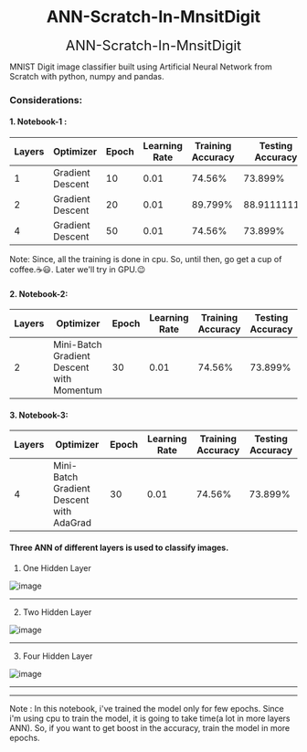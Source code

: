 <!-- <h1><center>ANN-Scratch-In-MnsitDigit</center></h1> -->
  <h1 align="center">ANN-Scratch-In-MnsitDigit</h1>
<p align="center">
  <font size="5"> ANN-Scratch-In-MnsitDigit</font>
<!--   <img src="http://some_place.com/image.png" /> -->
</p>

MNIST Digit image classifier built using Artificial Neural Network from Scratch with python, numpy and pandas. 
  
### Considerations: 
  
  
#### 1. Notebook-1 :  

| Layers | Optimizer | Epoch | Learning Rate| Training Accuracy | Testing Accuracy |
| --- | --- | --- | --- | --- | --- |
| 1 | Gradient Descent | 10 | 0.01 | 74.56% | 73.899%
| 2 | Gradient Descent | 20 | 0.01 | 89.799% | 88.9111111%
| 4 | Gradient Descent | 50 | 0.01 | 74.56% | 73.899%
  
  Note: Since, all the training is done in cpu.  So, until then, go get a cup of coffee.☕😃. Later we'll try in GPU.😉  
   
#### 2. Notebook-2:  

| Layers | Optimizer | Epoch | Learning Rate| Training Accuracy | Testing Accuracy |
| --- | --- | --- | --- | --- | --- |
| 2 | Mini-Batch Gradient Descent with Momentum | 30 | 0.01 | 74.56% | 73.899%

#### 3. Notebook-3:  

| Layers | Optimizer | Epoch | Learning Rate| Training Accuracy | Testing Accuracy |
| --- | --- | --- | --- | --- | --- |
| 4 | Mini-Batch Gradient Descent with AdaGrad | 30 | 0.01 | 74.56% | 73.899%


#### Three ANN of different layers is used to classify images.

1. One Hidden Layer 
  
    
  ![image](https://user-images.githubusercontent.com/40908371/173662434-a87069c7-049c-43be-959f-46b8a26986e5.png)
  

  ---------------------------------------------------------------------------------------------------------------------------------------------------------------------  
    
2. Two Hidden Layer

  
 ![image](https://user-images.githubusercontent.com/40908371/173663019-e7d25df7-4111-4816-b694-cabe61d0f1a1.png)
     

   
   --------------------------------------------------------------------------------------------------------------------------------------------------------------------  
     
3. Four Hidden Layer
  
    
![image](https://user-images.githubusercontent.com/40908371/173862561-57e26da0-49dd-4437-ad12-9440ceaea7c4.png)
  
  

   -------------------------------------------------------------------------------------------------------------------------------------------------------------------- 
   --------------------------------------------------------------------------------------------------------------------------------------------------------------------  
   

  
Note : In this notebook, i've trained the model only for few epochs. Since i'm using cpu to train the model, it is going to take time(a lot in more layers ANN).
So, if you want to get boost in the accuracy, train the model in more epochs. 
